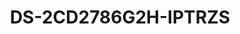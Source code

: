 ---
id: 1
title: "DS-2CD2786G2H-IPTRZS"
slug: "network-1"
subTitle: "8 MP AcuSense PTRZ Varifocal Dome Network Camera"
category: "networkcamera"
imgCard: "/src/assets/images/networkcamera/DS-2CD2786G2H-IPTRZS/DS-2CD2786G2H-IPTRZS-1.png"
imgAlt: "DS-2CD2786G2H-IPTRZS"
thumbnails: [
  "/src/assets/images/networkcamera/DS-2CD2786G2H-IPTRZS/DS-2CD2786G2H-IPTRZS-1.png",
  "/src/assets/images/networkcamera/DS-2CD2786G2H-IPTRZS/DS-2CD2786G2H-IPTRZS-2.png",
  "/src/assets/images/networkcamera/DS-2CD2786G2H-IPTRZS/DS-2CD2786G2H-IPTRZS-3.png",
  "/src/assets/images/networkcamera/DS-2CD2786G2H-IPTRZS/DS-2CD2786G2H-IPTRZS-4.png",
]
features: [
  "Motorized pan, tilt, rotate, and zoom for easy setup and monitoring",
  "Excellent low-light performance with DarkFighter technology",
  "120 dB WDR for clear imaging in backlit environments",
  "AI-driven human and vehicle detection",
  "IP66 water and dust resistance, IK10 vandal-proof",
  "Audio and alarm integration for enhanced security",
]
rating: 4.5
reviewCount: 50
specifications: {
  Camera: {
    Image_Sensor: "1/1.8\" Progressive Scan CMOS",
    Max_Resolution: "3840 × 2160",
    Min_Illumination: "Color: 0.0008 Lux @ (F1.2, AGC ON), B/W: 0 Lux with IR",
    Shutter_Time: "1/3 s to 1/100,000 s",
    Day_Night: "IR cut filter",
    Angle_Adjustment: "Remote adjustment (Max. 1,000 cycles) Pan: 0° to 350°, Tilt: 0° to 85°, Rotate: 0° to 350°"
  },
  Lens: {
    Lens_Type: "Varifocal lens, motorized lens, 2.8 to 12 mm",
    Focal_Length_FOV: "2.8 to 12 mm, horizontal FOV 112.3° to 41.2°, vertical FOV 58.1° to 23.1°, diagonal FOV 137.4° to 47.3°",
    Lens_Mount: "Integrated",
    Iris_Type: "Fixed",
    Aperture: "Max. F1.2",
    Depth_of_Field: "1 m to ∞"
  },
  Video: {
    Main_Stream: {
      "50_Hz": "25 fps (3840 × 2160, 3200 × 1800, 2688 × 1520, 1920 × 1080, 1280 × 720)",
      "60_Hz": "24 fps (3840 × 2160), 30 fps (3200 × 1800, 2688 × 1520, 1920 × 1080, 1280 × 720)"
    },
    Sub_Stream: {
      "50_Hz": "25 fps (1280 × 720, 640 × 480, 640 × 360)",
      "60_Hz": "30 fps (1280 × 720, 640 × 480, 640 × 360)"
    },
    Third_Stream: {
      "50_Hz": "10 fps (1920 × 1080, 1280 × 720, 640 × 480, 640 × 360)",
      "60_Hz": "10 fps (1920 × 1080, 1280 × 720, 640 × 480, 640 × 360)",
      Note: "Third stream is supported under certain settings."
    },
    Video_Compression: {
      Main_Stream: "H.265/H.264/H.264+/H.265+",
      Sub_Stream: "H.265/H.264/MJPEG",
      Third_Stream: "H.265/H.264",
      Note: "Third stream is supported under certain settings."
    },
    Video_Bit_Rate: "32 Kbps to 16 Mbps",
    H264_Type: "Baseline Profile, Main Profile, High Profile",
    H265_Type: "Main Profile",
    Bit_Rate_Control: "CBR, VBR",
    Scalable_Video_Coding: "H.264 and H.265 encoding",
    Region_of_Interest: "1 fixed region for main stream and sub-stream include remaining"
  },
  Audio: {
    Audio_Compression: "G.711/G.722.1/G.726/MP2L2/PCM/MP3/AAC-LC",
    Audio_Bit_Rate: "64 Kbps (G.711ulaw/G.711alaw) / 16 Kbps (G.722.1) / 16 Kbps (G.726) / 32 to 192 Kbps (MP2L2) / 8 to 320 Kbps (MP3) / 16 to 64 Kbps (AAC-LC)",
    Audio_Sampling_Rate: "8 kHz / 16 kHz / 32 kHz / 48 kHz",
    Environment_Noise_Filtering: "Yes"
  }
}
---